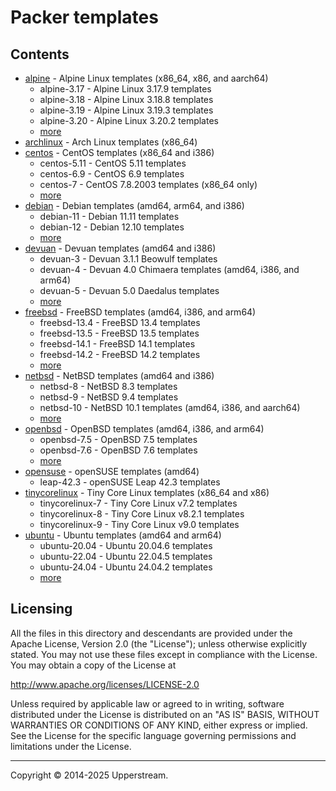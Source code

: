 # Packer templates

## Contents

* [alpine](alpine/README.md) - Alpine Linux templates (x86_64, x86, and
  aarch64)
  * alpine-3.17 - Alpine Linux 3.17.9 templates
  * alpine-3.18 - Alpine Linux 3.18.8 templates
  * alpine-3.19 - Alpine Linux 3.19.3 templates
  * alpine-3.20 - Alpine Linux 3.20.2 templates
  * [more](alpine/README.md)
* [archlinux](archlinux/README.md) - Arch Linux templates (x86_64)
* [centos](centos/README.md) - CentOS templates (x86_64 and i386)
  * centos-5.11 - CentOS 5.11 templates
  * centos-6.9 - CentOS 6.9 templates
  * centos-7 - CentOS 7.8.2003 templates (x86_64 only)
  * [more](centos/README.md)
* [debian](debian/README.md) - Debian templates (amd64, arm64, and i386)
  * debian-11 - Debian 11.11 templates
  * debian-12 - Debian 12.10 templates
  * [more](debian/README.md)
* [devuan](devuan/README.md) - Devuan templates (amd64 and i386)
  * devuan-3 - Devuan 3.1.1 Beowulf templates
  * devuan-4 - Devuan 4.0 Chimaera templates (amd64, i386, and arm64)
  * devuan-5 - Devuan 5.0 Daedalus templates
  * [more](devaun/README.md)
* [freebsd](freebsd/README.md) - FreeBSD templates (amd64, i386, and
  arm64)
  * freebsd-13.4 - FreeBSD 13.4 templates
  * freebsd-13.5 - FreeBSD 13.5 templates
  * freebsd-14.1 - FreeBSD 14.1 templates
  * freebsd-14.2 - FreeBSD 14.2 templates
  * [more](freebsd/README.md)
* [netbsd](netbsd/README.md) - NetBSD templates (amd64 and i386)
  * netbsd-8 - NetBSD 8.3 templates
  * netbsd-9 - NetBSD 9.4 templates
  * netbsd-10 - NetBSD 10.1 templates (amd64, i386, and aarch64)
  * [more](netbsd/README.md)
* [openbsd](openbsd/README.md) - OpenBSD templates (amd64, i386, and
  arm64)
  * openbsd-7.5 - OpenBSD 7.5 templates
  * openbsd-7.6 - OpenBSD 7.6 templates
  * [more](openbsd/README.md)
* [opensuse](opensuse/README.md) - openSUSE templates (amd64)
  * leap-42.3 - openSUSE Leap 42.3 templates
* [tinycorelinux](tinycorelinux/README.md) - Tiny Core Linux
  templates (x86_64 and x86)
  * tinycorelinux-7 - Tiny Core Linux v7.2 templates
  * tinycorelinux-8 - Tiny Core Linux v8.2.1 templates
  * tinycorelinux-9 - Tiny Core Linux v9.0 templates
* [ubuntu](ubuntu/README.md) - Ubuntu templates (amd64 and arm64)
  * ubuntu-20.04 - Ubuntu 20.04.6 templates
  * ubuntu-22.04 - Ubuntu 22.04.5 templates
  * ubuntu-24.04 - Ubuntu 24.04.2 templates
  * [more](ubuntu/README.md)

## Licensing

All the files in this directory and descendants are provided under the
Apache License, Version 2.0 (the "License"); unless otherwise
explicitly stated.  You may not use these files except in compliance
with the License.  You may obtain a copy of the License at

   <http://www.apache.org/licenses/LICENSE-2.0>

Unless required by applicable law or agreed to in writing, software
distributed under the License is distributed on an "AS IS" BASIS,
WITHOUT WARRANTIES OR CONDITIONS OF ANY KIND, either express or
implied.  See the License for the specific language governing
permissions and limitations under the License.

- - -

Copyright &copy; 2014-2025 Upperstream.

